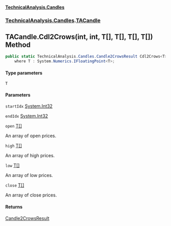 #### [TechnicalAnalysis.Candles](TechnicalAnalysis.Candles.md 'TechnicalAnalysis.Candles')
### [TechnicalAnalysis.Candles](TechnicalAnalysis.Candles.md#TechnicalAnalysis.Candles 'TechnicalAnalysis.Candles').[TACandle](TACandle.md 'TechnicalAnalysis.Candles.TACandle')

## TACandle.Cdl2Crows<T>(int, int, T[], T[], T[], T[]) Method

```csharp
public static TechnicalAnalysis.Candles.Candle2CrowsResult Cdl2Crows<T>(int startIdx, int endIdx, T[] open, T[] high, T[] low, T[] close)
    where T : System.Numerics.IFloatingPoint<T>;
```
#### Type parameters

<a name='TechnicalAnalysis.Candles.TACandle.Cdl2Crows_T_(int,int,T[],T[],T[],T[]).T'></a>

`T`
#### Parameters

<a name='TechnicalAnalysis.Candles.TACandle.Cdl2Crows_T_(int,int,T[],T[],T[],T[]).startIdx'></a>

`startIdx` [System.Int32](https://docs.microsoft.com/en-us/dotnet/api/System.Int32 'System.Int32')

<a name='TechnicalAnalysis.Candles.TACandle.Cdl2Crows_T_(int,int,T[],T[],T[],T[]).endIdx'></a>

`endIdx` [System.Int32](https://docs.microsoft.com/en-us/dotnet/api/System.Int32 'System.Int32')

<a name='TechnicalAnalysis.Candles.TACandle.Cdl2Crows_T_(int,int,T[],T[],T[],T[]).open'></a>

`open` [T](TACandle.Cdl2Crows_T_(int,int,T[],T[],T[],T[]).md#TechnicalAnalysis.Candles.TACandle.Cdl2Crows_T_(int,int,T[],T[],T[],T[]).T 'TechnicalAnalysis.Candles.TACandle.Cdl2Crows<T>(int, int, T[], T[], T[], T[]).T')[[]](https://docs.microsoft.com/en-us/dotnet/api/System.Array 'System.Array')

An array of open prices.

<a name='TechnicalAnalysis.Candles.TACandle.Cdl2Crows_T_(int,int,T[],T[],T[],T[]).high'></a>

`high` [T](TACandle.Cdl2Crows_T_(int,int,T[],T[],T[],T[]).md#TechnicalAnalysis.Candles.TACandle.Cdl2Crows_T_(int,int,T[],T[],T[],T[]).T 'TechnicalAnalysis.Candles.TACandle.Cdl2Crows<T>(int, int, T[], T[], T[], T[]).T')[[]](https://docs.microsoft.com/en-us/dotnet/api/System.Array 'System.Array')

An array of high prices.

<a name='TechnicalAnalysis.Candles.TACandle.Cdl2Crows_T_(int,int,T[],T[],T[],T[]).low'></a>

`low` [T](TACandle.Cdl2Crows_T_(int,int,T[],T[],T[],T[]).md#TechnicalAnalysis.Candles.TACandle.Cdl2Crows_T_(int,int,T[],T[],T[],T[]).T 'TechnicalAnalysis.Candles.TACandle.Cdl2Crows<T>(int, int, T[], T[], T[], T[]).T')[[]](https://docs.microsoft.com/en-us/dotnet/api/System.Array 'System.Array')

An array of low prices.

<a name='TechnicalAnalysis.Candles.TACandle.Cdl2Crows_T_(int,int,T[],T[],T[],T[]).close'></a>

`close` [T](TACandle.Cdl2Crows_T_(int,int,T[],T[],T[],T[]).md#TechnicalAnalysis.Candles.TACandle.Cdl2Crows_T_(int,int,T[],T[],T[],T[]).T 'TechnicalAnalysis.Candles.TACandle.Cdl2Crows<T>(int, int, T[], T[], T[], T[]).T')[[]](https://docs.microsoft.com/en-us/dotnet/api/System.Array 'System.Array')

An array of close prices.

#### Returns
[Candle2CrowsResult](Candle2CrowsResult.md 'TechnicalAnalysis.Candles.Candle2CrowsResult')